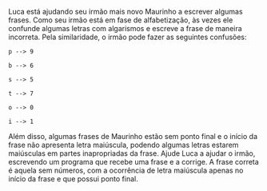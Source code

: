 Luca está ajudando seu irmão mais novo Maurinho a escrever algumas frases. Como seu irmão está em fase de alfabetização, às vezes ele confunde algumas letras com algarismos e escreve a frase de maneira incorreta. Pela similaridade, o irmão pode fazer as seguintes confusões:

```
p --> 9

b --> 6

s --> 5

t --> 7

o --> 0

i --> 1
```

Além disso, algumas frases de Maurinho estão sem ponto final e o início da frase não apresenta letra maiúscula, podendo algumas letras estarem maiúsculas em partes inapropriadas da frase.  Ajude Luca a ajudar o irmão, escrevendo um programa que recebe uma frase e a corrige. A frase correta é aquela sem números, com a ocorrência de letra maiúscula apenas no início da frase e que possui ponto final.